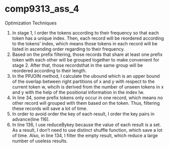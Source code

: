# comp9313_ass_4

Optimization Techniques
1. In stage 1, I order the tokens according to their frequency so that each token has a unique index. Then, each record will be reordered according to the tokens’ index, which means those tokens in each record will be listed in ascending order regarding to their frequency.
2. Based on the prefix filtering, those records that share at least one prefix token with each other will be grouped together to make convenient for stage 2. After that, those recordsthat in the same group will be reordered according to their length.
3. In the PPJOIN method, I calculate the ubound which is an upper bound of the overlap between right partitions of x and y with respect to the current token w, whcih is derived from the number of unseen tokens in x and y with the help of the positional information in the index Iw.
4. In line 34, some prefix tokens only occur in one record, which means no other record will grouped with them based on the token. Thus, filtering these records will save a lot of time.
5. In order to avoid order the key of each result, I order the key pairs in advance(line 116).
6. In line 136, I use reduceBykey because the value of each result is a set. As a result, I don’t need to use distinct shuffle function, which save a lot of time. Also, in line 134, I filter the empty result, which reduce a large number of useless results.
